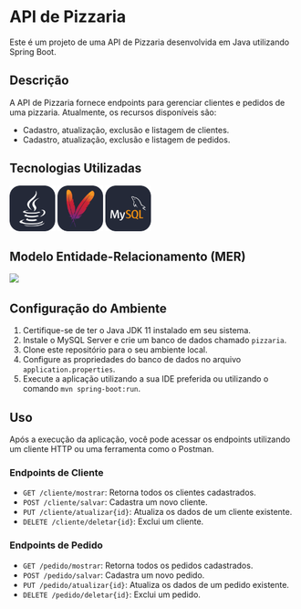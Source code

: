 # API de Pizzaria

Este é um projeto de uma API de Pizzaria desenvolvida em Java utilizando Spring Boot.

## Descrição

A API de Pizzaria fornece endpoints para gerenciar clientes e pedidos de uma pizzaria. Atualmente, os recursos disponíveis são:

- Cadastro, atualização, exclusão e listagem de clientes.
- Cadastro, atualização, exclusão e listagem de pedidos.

## Tecnologias Utilizadas
<div align="left">
<img src="https://raw.githubusercontent.com/tandpfun/skill-icons/main/icons/Java-Dark.svg" width=80"/>
<img src="https://raw.githubusercontent.com/tandpfun/skill-icons/main/icons/Maven-Dark.svg" width="80"/>
  <img src="https://raw.githubusercontent.com/tandpfun/skill-icons/main/icons/MySQL-Dark.svg" width="80"/>
</div>

## Modelo Entidade-Relacionamento (MER)
<img src="https://lh3.googleusercontent.com/drive-storage/AJQWtBNTRdRHfGnCrmArtZ4Lty0movPmHAEAtaWAixUdGYYoY1KImT4YLhVw70FRMUs-5mUthiY2wIfNgrv9BaTFAaAK6L9eO4cvs6KDsvR-I7jo6kY=w1920-h911">


## Configuração do Ambiente

1. Certifique-se de ter o Java JDK 11 instalado em seu sistema.
2. Instale o MySQL Server e crie um banco de dados chamado `pizzaria`.
3. Clone este repositório para o seu ambiente local.
4. Configure as propriedades do banco de dados no arquivo `application.properties`.
5. Execute a aplicação utilizando a sua IDE preferida ou utilizando o comando `mvn spring-boot:run`.

## Uso

Após a execução da aplicação, você pode acessar os endpoints utilizando um cliente HTTP ou uma ferramenta como o Postman.

### Endpoints de Cliente

- `GET /cliente/mostrar`: Retorna todos os clientes cadastrados.
- `POST /cliente/salvar`: Cadastra um novo cliente.
- `PUT /cliente/atualizar{id}`: Atualiza os dados de um cliente existente.
- `DELETE /cliente/deletar{id}`: Exclui um cliente.

### Endpoints de Pedido

- `GET /pedido/mostrar`: Retorna todos os pedidos cadastrados.
- `POST /pedido/salvar`: Cadastra um novo pedido.
- `PUT /pedido/atualizar{id}`: Atualiza os dados de um pedido existente.
- `DELETE /pedido/deletar{id}`: Exclui um pedido.

